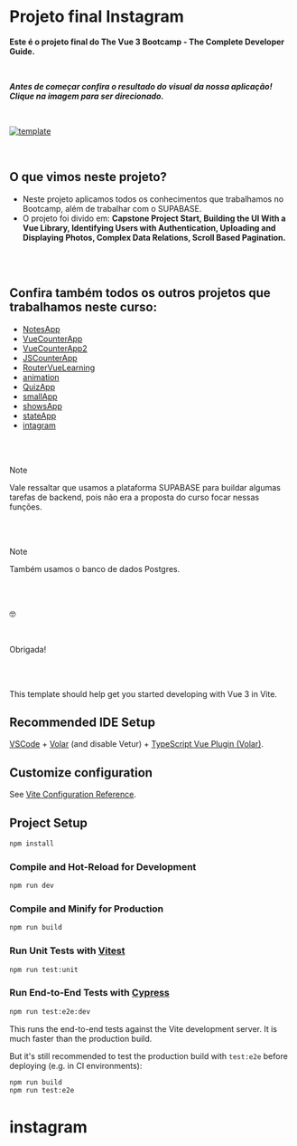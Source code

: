 # Projeto final Instagram

**Este é o projeto final do The Vue 3 Bootcamp - The Complete Developer Guide.**

<br>

***Antes de começar confira o resultado do visual da nossa aplicação! Clique na imagem para ser direcionado.***

<br>

[![template](https://drive.google.com/uc?id=1CicFop-N_4Pm7zLMg-Ge9uGjpNAAntIF)](https://www.youtube.com/watch?v=1rdNYHuGteM)

<br>

## O que vimos neste projeto?
- Neste projeto aplicamos todos os conhecimentos que trabalhamos no Bootcamp, além de trabalhar com o SUPABASE.
- O projeto foi divido em: **Capstone Project Start, Building the UI With a Vue Library, Identifying Users with Authentication, Uploading and Displaying Photos, Complex Data Relations, Scroll Based Pagination.**

<br>
<br>

## Confira também todos os outros projetos que trabalhamos neste curso:

- [NotesApp](https://github.com/AmandaMatar/NotesApp)
- [VueCounterApp](https://github.com/AmandaMatar/VueCounterApp)
- [VueCounterApp2](https://github.com/AmandaMatar/VueCounterApp2)
- [JSCounterApp](https://github.com/AmandaMatar/JSCounterApp)
- [RouterVueLearning](https://github.com/AmandaMatar/RouterVueLearning)
- [animation](https://github.com/AmandaMatar/animation)
- [QuizApp](https://github.com/AmandaMatar/QuizApp)
- [smallApp](https://github.com/AmandaMatar/smallApp)
- [showsApp](https://github.com/AmandaMatar/showsApp)
- [stateApp](https://github.com/AmandaMatar/stateApp)
- [intagram](https://github.com/AmandaMatar/instagram)

<br>
<br>

>[!NOTE]
>Vale ressaltar que usamos a plataforma SUPABASE para buildar algumas tarefas de backend, pois não era a proposta do curso focar nessas funções. 

<br>
<br>

>[!NOTE]
>Também usamos o banco de dados Postgres.

<br>
<br>

:nerd_face:

<br>

Obrigada!

<br>
<br>

This template should help get you started developing with Vue 3 in Vite.

## Recommended IDE Setup

[VSCode](https://code.visualstudio.com/) + [Volar](https://marketplace.visualstudio.com/items?itemName=Vue.volar) (and disable Vetur) + [TypeScript Vue Plugin (Volar)](https://marketplace.visualstudio.com/items?itemName=Vue.vscode-typescript-vue-plugin).

## Customize configuration

See [Vite Configuration Reference](https://vitejs.dev/config/).

## Project Setup

```sh
npm install
```

### Compile and Hot-Reload for Development

```sh
npm run dev
```

### Compile and Minify for Production

```sh
npm run build
```

### Run Unit Tests with [Vitest](https://vitest.dev/)

```sh
npm run test:unit
```

### Run End-to-End Tests with [Cypress](https://www.cypress.io/)

```sh
npm run test:e2e:dev
```

This runs the end-to-end tests against the Vite development server.
It is much faster than the production build.

But it's still recommended to test the production build with `test:e2e` before deploying (e.g. in CI environments):

```sh
npm run build
npm run test:e2e
```
# instagram

